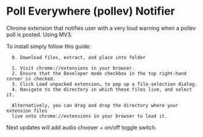 # Poll Everywhere (pollev) Notifier
 
Chrome extension that notifies user with a very loud warning when a pollev poll is posted. Using MV3.

To install simply follow this guide:

```
  0. Download files, extract, and place into folder

  1. Visit chrome://extensions in your browser.
  2. Ensure that the Developer mode checkbox in the top right-hand corner is checked.
  3. Click Load unpacked extension… to pop up a file-selection dialog.
  4. Navigate to the directory in which these files live, and select it.

  Alternatively, you can drag and drop the directory where your extension files
  live onto chrome://extensions in your browser to load it.
```

Next updates will add audio chooser + on/off toggle switch.
